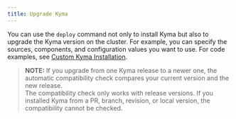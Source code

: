 ```yaml
---
title: Upgrade Kyma
---
```


You can use the `deploy` command not only to install Kyma but also to upgrade the Kyma version on the cluster. For example, you can specify the sources, components, and configuration values you want to use. For code examples, see [Custom Kyma Installation](#01-install-kyma.md).

> **NOTE:** If you upgrade from one Kyma release to a newer one, the automatic compatibility check compares your current version and the new release.<br>
The compatibility check only works with release versions. If you installed Kyma from a PR, branch, revision, or local version, the compatibility cannot be checked.
